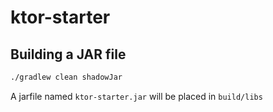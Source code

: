 # ktor-starter
## Building a JAR file
```sh
./gradlew clean shadowJar
```
A jarfile named `ktor-starter.jar` will be placed in `build/libs`
